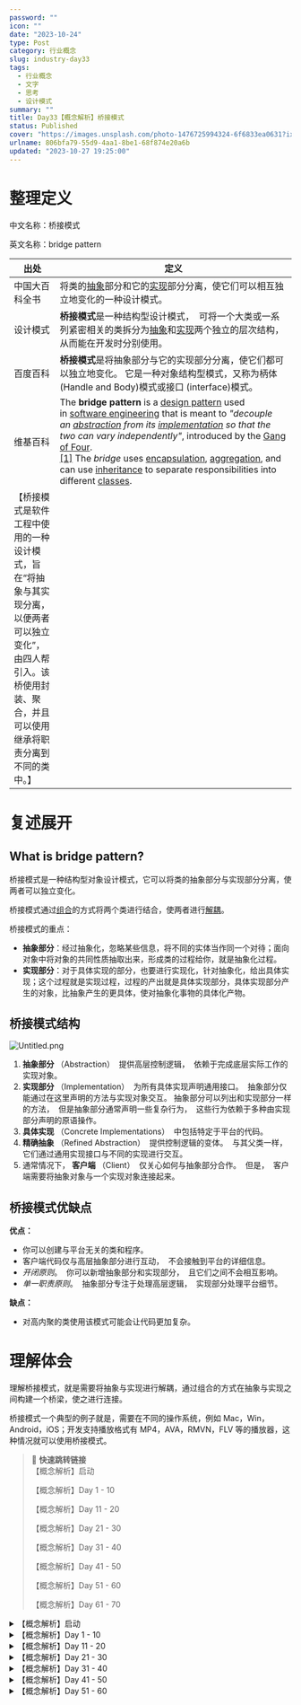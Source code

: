 ```yaml
---
password: ""
icon: ""
date: "2023-10-24"
type: Post
category: 行业概念
slug: industry-day33
tags:
  - 行业概念
  - 文字
  - 思考
  - 设计模式
summary: ""
title: Day33【概念解析】桥接模式
status: Published
cover: "https://images.unsplash.com/photo-1476725994324-6f6833ea0631?ixlib=rb-4.0.3&q=85&fm=jpg&crop=entropy&cs=srgb"
urlname: 806bfa79-55d9-4aa1-8be1-68f874e20a6b
updated: "2023-10-27 19:25:00"
---
```


# 整理定义

中文名称：桥接模式

英文名称：bridge pattern

| 出处                                                                                                                                                                   | 定义                                                                                                                                                                                                                                                                                                                                                                                                                                                                                                                                                                                                                                                                                                                                                                                                                                                                                                                                                                                          |
| ---------------------------------------------------------------------------------------------------------------------------------------------------------------------- | --------------------------------------------------------------------------------------------------------------------------------------------------------------------------------------------------------------------------------------------------------------------------------------------------------------------------------------------------------------------------------------------------------------------------------------------------------------------------------------------------------------------------------------------------------------------------------------------------------------------------------------------------------------------------------------------------------------------------------------------------------------------------------------------------------------------------------------------------------------------------------------------------------------------------------------------------------------------------------------------- |
| 中国大百科全书                                                                                                                                                         | 将类的<u>抽象</u>部分和它的<u>实现</u>部分分离，使它们可以相互独立地变化的一种设计模式。                                                                                                                                                                                                                                                                                                                                                                                                                                                                                                                                                                                                                                                                                                                                                                                                                                                                                                      |
| 设计模式                                                                                                                                                               | **桥接模式**是一种结构型设计模式，  可将一个大类或一系列紧密相关的类拆分为<u>抽象</u>和<u>实现</u>两个独立的层次结构，  从而能在开发时分别使用。                                                                                                                                                                                                                                                                                                                                                                                                                                                                                                                                                                                                                                                                                                                                                                                                                                              |
| 百度百科                                                                                                                                                               | **桥接模式**是将抽象部分与它的实现部分分离，使它们都可以独立地变化。 它是一种对象结构型模式，又称为柄体 (Handle and Body)模式或接口 (interface)模式。                                                                                                                                                                                                                                                                                                                                                                                                                                                                                                                                                                                                                                                                                                                                                                                                                                         |
| 维基百科                                                                                                                                                               | The **bridge pattern** is a [design pattern](https://en.wikipedia.org/wiki/Software_design_pattern) used in [software engineering](https://en.wikipedia.org/wiki/Software_engineering) that is meant to *"decouple an* [_abstraction_](<https://en.wikipedia.org/wiki/Abstraction_(computer_science)>) *from its* [_implementation_](https://en.wikipedia.org/wiki/Implementation) *so that the two can vary independently"*, introduced by the [Gang of Four](https://en.wikipedia.org/wiki/Design_Patterns).[[1]](https://en.wikipedia.org/wiki/Bridge_pattern#cite_note-GoFp151-1) The *bridge* uses [encapsulation](<https://en.wikipedia.org/wiki/Encapsulation_(computer_science)>), [aggregation](https://en.wikipedia.org/wiki/Object_composition#Aggregation), and can use [inheritance](<https://en.wikipedia.org/wiki/Inheritance_(object-oriented_programming)>) to separate responsibilities into different [classes](<https://en.wikipedia.org/wiki/Class_(computer_science)>). |
| 【桥接模式是软件工程中使用的一种设计模式，旨在“将抽象与其实现分离，以便两者可以独立变化”，由四人帮引入。该桥使用封装、聚合，并且可以使用继承将职责分离到不同的类中。】 |

# 复述展开

## What is bridge pattern?

桥接模式是一种结构型对象设计模式，它可以将类的抽象部分与实现部分分离，使两者可以独立变化。

桥接模式通过<u>组合</u>的方式将两个类进行结合，使两者进行<u>解耦</u>。

桥接模式的重点：

- **抽象部分**：经过抽象化，忽略某些信息，将不同的实体当作同一个对待；面向对象中将对象的共同性质抽取出来，形成类的过程给你，就是抽象化过程。
- **实现部分**：对于具体实现的部分，也要进行实现化，针对抽象化，给出具体实现；这个过程就是实现过程，过程的产出就是具体实现部分，具体实现部分产生的对象，比抽象产生的更具体，使对抽象化事物的具体化产物。

## 桥接模式结构

![Untitled.png](https://prod-files-secure.s3.us-west-2.amazonaws.com/dea38628-64dc-40fd-8d17-2efa87e3d554/6704dc2f-ad2e-4144-b1c4-468a23753ec8/Untitled.png?X-Amz-Algorithm=AWS4-HMAC-SHA256&X-Amz-Content-Sha256=UNSIGNED-PAYLOAD&X-Amz-Credential=AKIAT73L2G45HZZMZUHI%2F20231121%2Fus-west-2%2Fs3%2Faws4_request&X-Amz-Date=20231121T120452Z&X-Amz-Expires=3600&X-Amz-Signature=72ae705d2ddc1c5687588c3daacf51a4e56b03688d8681c539a98ec4b516525c&X-Amz-SignedHeaders=host&x-id=GetObject)

1. **抽象部分** （Abstraction）  提供高层控制逻辑，  依赖于完成底层实际工作的实现对象。
2. **实现部分** （Implementation）  为所有具体实现声明通用接口。  抽象部分仅能通过在这里声明的方法与实现对象交互。
   抽象部分可以列出和实现部分一样的方法，  但是抽象部分通常声明一些复杂行为，  这些行为依赖于多种由实现部分声明的原语操作。
3. **具体实现** （Concrete Implementations）  中包括特定于平台的代码。
4. **精确抽象** （Refined Abstraction）  提供控制逻辑的变体。  与其父类一样，  它们通过通用实现接口与不同的实现进行交互。
5. 通常情况下， **客户端** （Client）  仅关心如何与抽象部分合作。  但是，  客户端需要将抽象对象与一个实现对象连接起来。

## 桥接模式优缺点

**优点：**

- 你可以创建与平台无关的类和程序。
- 客户端代码仅与高层抽象部分进行互动，  不会接触到平台的详细信息。
- _开闭原则_。  你可以新增抽象部分和实现部分，  且它们之间不会相互影响。
- _单一职责原则_。  抽象部分专注于处理高层逻辑，  实现部分处理平台细节。

**缺点：**

- 对高内聚的类使用该模式可能会让代码更加复杂。

# 理解体会

理解桥接模式，就是需要将抽象与实现进行解耦，通过组合的方式在抽象与实现之间构建一个桥梁，使之进行连接。

桥接模式一个典型的例子就是，需要在不同的操作系统，例如 Mac，Win，Android，iOS；开发支持播放格式有 MP4，AVA，RMVN，FLV 等的播放器，这种情况就可以使用桥接模式。

> 📌 **快速跳转链接**  
> 【概念解析】启动
>
> 【概念解析】Day 1 - 10
>
> 【概念解析】Day 11 - 20
>
> 【概念解析】Day 21 - 30
>
> 【概念解析】Day 31 - 40
>
> 【概念解析】Day 41 - 50
>
> 【概念解析】Day 51 - 60
>
> 【概念解析】Day 61 - 70

<details>
<summary>【概念解析】启动</summary>

[bookmark](https://kuangyichen.com/article/industry)

[bookmark](https://kuangyichen.com/article/start-industry-100-words)

</details>

<details>
<summary>【概念解析】Day 1 - 10</summary>

[bookmark](https://kuangyichen.com/article/industry-day1)

[bookmark](https://kuangyichen.com/article/industry-day2)

[bookmark](https://kuangyichen.com/article/industry-day3)

[bookmark](https://kuangyichen.com/article/industry-day4)

[bookmark](https://kuangyichen.com/article/industry-day5)

[bookmark](https://kuangyichen.com/article/industry-day6)

[bookmark](https://kuangyichen.com/article/industry-day7)

[bookmark](https://kuangyichen.com/article/industry-day8)

[bookmark](https://kuangyichen.com/article/industry-day9)

[bookmark](https://kuangyichen.com/article/industry-day10)

</details>

<details>
<summary>【概念解析】Day 11 - 20</summary>

[bookmark](https://kuangyichen.com/article/industry-day11)

[bookmark](https://kuangyichen.com/article/industry-day12)

[bookmark](https://kuangyichen.com/article/industry-day13)

[bookmark](https://kuangyichen.com/article/industry-day14)

[bookmark](https://kuangyichen.com/article/industry-day15)

[bookmark](https://kuangyichen.com/article/industry-day16)

[bookmark](https://kuangyichen.com/article/industry-day17)

[bookmark](https://kuangyichen.com/article/industry-day18)

[bookmark](https://kuangyichen.com/article/industry-day19)

[bookmark](https://kuangyichen.com/article/industry-day20)

</details>

<details>
<summary>【概念解析】Day 21 - 30</summary>

[bookmark](https://kuangyichen.com/article/industry-day21)

[bookmark](https://kuangyichen.com/article/industry-day22)

[bookmark](https://kuangyichen.com/article/industry-day23)

[bookmark](https://kuangyichen.com/article/industry-day24)

[bookmark](https://kuangyichen.com/article/industry-day25)

[bookmark](https://kuangyichen.com/article/industry-day26)

[bookmark](https://kuangyichen.com/article/industry-day27)

[bookmark](https://kuangyichen.com/article/industry-day28)

[bookmark](https://kuangyichen.com/article/industry-day29)

[bookmark](https://kuangyichen.com/article/industry-day30)

</details>

<details>
<summary>【概念解析】Day 31 - 40</summary>

[bookmark](https://kuangyichen.com/article/industry-day31)

[bookmark](https://kuangyichen.com/article/industry-day32)

[bookmark](https://kuangyichen.com/article/industry-day33)

[bookmark](https://kuangyichen.com/article/industry-day34)

[bookmark](https://kuangyichen.com/article/industry-day35)

[bookmark](https://kuangyichen.com/article/industry-day36)

[bookmark](https://kuangyichen.com/article/industry-day37)

[bookmark](https://kuangyichen.com/article/industry-day38)

[bookmark](https://kuangyichen.com/article/industry-day39)

[bookmark](https://kuangyichen.com/article/industry-day40)

</details>

<details>
<summary>【概念解析】Day 41 - 50</summary>

[bookmark](https://kuangyichen.com/article/industry-day41)

[bookmark](https://kuangyichen.com/article/industry-day42)

[bookmark](https://kuangyichen.com/article/industry-day43)

[bookmark](https://kuangyichen.com/article/industry-day44)

[bookmark](https://kuangyichen.com/article/industry-day45)

[bookmark](https://kuangyichen.com/article/industry-day46)

[bookmark](https://kuangyichen.com/article/industry-day47)

[bookmark](https://kuangyichen.com/article/industry-day48)

[bookmark](https://kuangyichen.com/article/industry-day49)

[bookmark](https://kuangyichen.com/article/industry-day50)

</details>

<details>
<summary>【概念解析】Day 51 - 60</summary>

[bookmark](https://kuangyichen.com/article/industry-day51)

[bookmark](https://kuangyichen.com/article/industry-day52)

[bookmark](https://kuangyichen.com/article/industry-day53)

[bookmark](https://kuangyichen.com/article/industry-day54)

[bookmark](https://kuangyichen.com/article/industry-day55)

[bookmark](https://kuangyichen.com/article/industry-day56)

[bookmark](https://kuangyichen.com/article/industry-day57)

[bookmark](https://kuangyichen.com/article/industry-day58)

[bookmark](https://kuangyichen.com/article/industry-day59)

</details>
